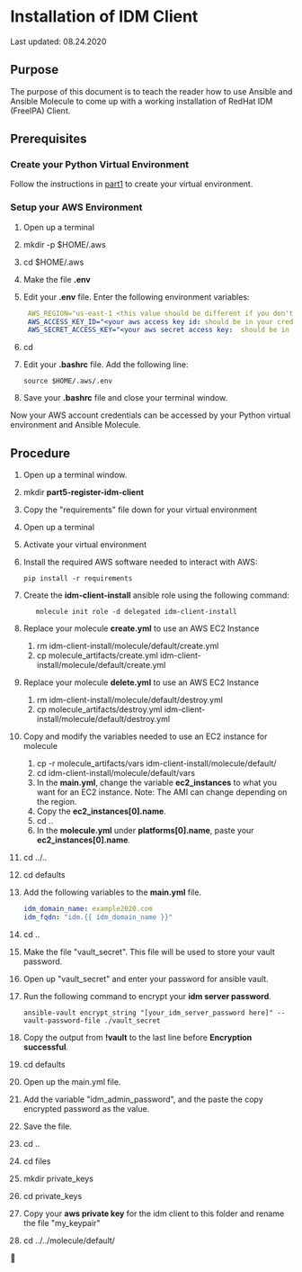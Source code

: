# Installation of IDM Client

Last updated: 08.24.2020

## Purpose

The purpose of this document is to teach the reader how to use
Ansible and Ansible Molecule to come up with a working installation
of RedHat IDM (FreeIPA) Client.

## Prerequisites

### Create your Python Virtual Environment

Follow the instructions in [part1](../part1-setup-environment) to
create your virtual environment.

### Setup your AWS Environment

1. Open up a terminal
1. mkdir -p $HOME/.aws
1. cd $HOME/.aws
1. Make the file **.env**
1. Edit your **.env** file.  Enter the following
environment variables:

      ```yaml
       AWS_REGION="us-east-1 <this value should be different if you don't live close to the US east coast.>"
       AWS_ACCESS_KEY_ID="<your aws access key id: should be in your credentials.csv file>"
       AWS_SECRET_ACCESS_KEY="<your aws secret access key:  should be in your credentials.csv file>"
      ```
   
1. cd
1. Edit your **.bashrc** file.  Add the following line:  

    `source $HOME/.aws/.env`

1. Save your **.bashrc** file and close your terminal window.

Now your AWS account credentials can be accessed by your
Python virtual environment and Ansible Molecule.


## Procedure

1. Open up a terminal window.
1. mkdir **part5-register-idm-client**
1. Copy the "requirements" file down for your virtual environment
1. Open up a terminal
1. Activate your virtual environment
1. Install the required AWS software needed to interact with AWS:
   
    ```pip install -r requirements```

1. Create the **idm-client-install** ansible role using the following command:

    ```shell script
       molecule init role -d delegated idm-client-install
    ```
1. Replace your molecule **create.yml** to use an AWS EC2 Instance

    1. rm idm-client-install/molecule/default/create.yml
    1. cp molecule_artifacts/create.yml idm-client-install/molecule/default/create.yml

1. Replace your molecule **delete.yml** to use an AWS EC2 Instance

    1. rm idm-client-install/molecule/default/destroy.yml
    1. cp molecule_artifacts/destroy.yml idm-client-install/molecule/default/destroy.yml

1. Copy and modify the variables needed to use an EC2 instance for molecule

   1. cp -r molecule_artifacts/vars idm-client-install/molecule/default/
   1. cd idm-client-install/molecule/default/vars
   1. In the **main.yml**, change the variable **ec2_instances** to what you
      want for an EC2 instance.  Note:  The AMI can change depending on the region.
   1. Copy the **ec2_instances[0].name**.
   1. cd ..
   1. In the **molecule.yml** under **platforms[0].name**, paste your
      **ec2_instances[0].name**.

1. cd ../..
1. cd defaults
1. Add the following variables to the **main.yml** file.

    ```yaml
    idm_domain_name: example2020.com
    idm_fqdn: "idm.{{ idm_domain_name }}"
    ```
1. cd ..
1. Make the file "vault_secret".  This file will be used to 
   store your vault password.
1. Open up "vault_secret" and enter your password for ansible vault.
1. Run the following command to encrypt your **idm server password**.

      ``` 
      ansible-vault encrypt_string "[your_idm_server_password here]" --vault-password-file ./vault_secret
      ```
1. Copy the output from **!vault** to the last line before **Encryption successful**.
1. cd defaults
1. Open up the main.yml file.
1. Add the variable "idm_admin_password", and the paste the copy encrypted password
   as the value.
1. Save the file.
1. cd ..
1. cd files
1. mkdir private_keys
1. cd private_keys
1. Copy your **aws private key** for the idm client 
   to this folder and rename the file "my_keypair"
1. cd ../../molecule/default/

         

:construction: